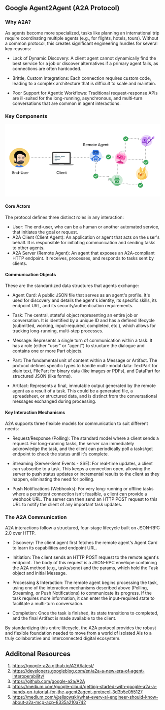 ## Google Agent2Agent (A2A Protocol)

### Why A2A?

As agents become more specialized, tasks like planning an international trip require coordinating multiple agents (e.g., for flights, hotels, tours). Without a common protocol, this creates significant engineering hurdles for several key reasons:

- Lack of Dynamic Discovery: A client agent cannot dynamically find the best service for a job or discover alternatives if a primary agent fails, as connections are often hardcoded.

- Brittle, Custom Integrations: Each connection requires custom code, leading to a complex architecture that is difficult to scale and maintain.

- Poor Support for Agentic Workflows: Traditional request-response APIs are ill-suited for the long-running, asynchronous, and multi-turn conversations that are common in agent interactions.

### Key Components

![Key Components](assets/a2a-actors.png)

#### Core Actors

The protocol defines three distinct roles in any interaction:

- User: The end-user, who can be a human or another automated service, that initiates the goal or request.
- A2A Client (Client Agent): An application or agent that acts on the user's behalf. It is responsible for initiating communication and sending tasks to other agents.
- A2A Server (Remote Agent): An agent that exposes an A2A-compliant HTTP endpoint. It receives, processes, and responds to tasks sent by clients.

#### Communication Objects

These are the standardized data structures that agents exchange:

- Agent Card: A public JSON file that serves as an agent's profile. It's used for discovery and details the agent's identity, its specific skills, its endpoint URL, and its security/authentication requirements.

- Task: The central, stateful object representing an entire job or conversation. It is identified by a unique ID and has a defined lifecycle (submitted, working, input-required, completed, etc.), which allows for tracking long-running, multi-step processes.

- Message: Represents a single turn of communication within a task. It has a role (either "user" or "agent") to structure the dialogue and contains one or more Part objects.

- Part: The fundamental unit of content within a Message or Artifact. The protocol defines specific types to handle multi-modal data: TextPart for plain text, FilePart for binary data (like images or PDFs), and DataPart for structured JSON (like forms).

- Artifact: Represents a final, immutable output generated by the remote agent as a result of a task. This could be a generated file, a spreadsheet, or structured data, and is distinct from the conversational messages exchanged during processing.

#### Key Interaction Mechanisms

A2A supports three flexible models for communication to suit different needs:

- Request/Response (Polling): The standard model where a client sends a request. For long-running tasks, the server can immediately acknowledge the task, and the client can periodically poll a tasks/get endpoint to check the status until it's complete.

- Streaming (Server-Sent Events - SSE): For real-time updates, a client can subscribe to a task. This keeps a connection open, allowing the server to push status updates or incremental results to the client as they happen, eliminating the need for polling.

- Push Notifications (Webhooks): For very long-running or offline tasks where a persistent connection isn't feasible, a client can provide a webhook URL. The server can then send an HTTP POST request to this URL to notify the client of any important task updates.


### The A2A Communication

A2A interactions follow a structured, four-stage lifecycle built on JSON-RPC 2.0 over HTTP.

- Discovery: The client agent first fetches the remote agent's Agent Card to learn its capabilities and endpoint URL.

- Initiation: The client sends an HTTP POST request to the remote agent's endpoint. The body of this request is a JSON-RPC envelope containing the A2A method (e.g., tasks/send) and the params, which hold the Task object and initial Message.

- Processing & Interaction: The remote agent begins processing the task, using one of the interaction mechanisms described above (Polling, Streaming, or Push Notifications) to communicate its progress. If the task requires more information, it can enter the input-required state to facilitate a multi-turn conversation.

- Completion: Once the task is finished, its state transitions to completed, and the final Artifact is made available to the client.

By standardizing this entire lifecycle, the A2A protocol provides the robust and flexible foundation needed to move from a world of isolated AIs to a truly collaborative and interconnected digital ecosystem.

## Additonal Resources
1. https://google-a2a.github.io/A2A/latest/
2. https://developers.googleblog.com/en/a2a-a-new-era-of-agent-interoperability/
3. https://github.com/google-a2a/A2A
4. https://medium.com/google-cloud/getting-started-with-google-a2a-a-hands-on-tutorial-for-the-agent2agent-protocol-3d3b5e055127
5. https://medium.com/@elisowski/what-every-ai-engineer-should-know-about-a2a-mcp-acp-8335a210a742
